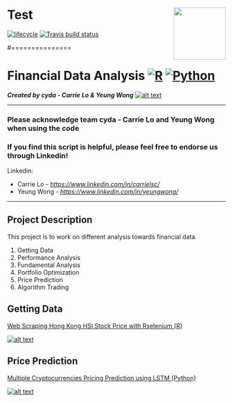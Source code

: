 # Test <img src="https://cdn-images-1.medium.com/max/92/1*7SJIo6rSUlkbVbcHFuYphQ@2x.png" alt="" width="120" align="right" />

[![lifecycle](https://img.shields.io/badge/lifecycle-experimental-orange.svg)](https://www.tidyverse.org/lifecycle/#experimental)
[![Travis build
status](https://travis-ci.org/ewenme/understatr.svg?branch=master)](https://travis-ci.org/ewenme/understatr)

#===============

# Financial Data Analysis [![R](https://img.shields.io/badge/Program-R-BLUE)](https://medium.com/financial-data-analysis/) [![Python](https://img.shields.io/badge/Program-Python-BLUE)](https://medium.com/financial-data-analysis/)
*<b>Created by cyda - Carrie Lo & Yeung Wong</b>*
[![alt text](https://2.bp.blogspot.com/-JDCofS2Pvic/WxQCv_XstyI/AAAAAAAAABM/rWHKnG4ItnMULgmO_tWAuGTNL6kAexJlACK4BGAYYCw/s1000/tight%2Bbanner.png)](https://cydalytics.blogspot.com/)

---------------------------------------------------------------------------------------------
### Please acknowledge <b>team cyda - Carrie Lo and Yeung Wong</b> when using the code

### If you find this script is helpful, please feel free to endorse us through Linkedin!
Linkedin:

* Carrie Lo - *https://www.linkedin.com/in/carrielsc/*
* Yeung Wong - *https://www.linkedin.com/in/yeungwong/*
---------------------------------------------------------------------------------------------
## Project Description
This project is to work on different analysis towards financial data.

1. Getting Data
2. Performance Analysis
3. Fundamental Analysis
4. Portfolio Optimization
5. Price Prediction
6. Algorithm Trading

## Getting Data
[Web Scraping Hong Kong HSI Stock Price with Rselenium (R)](https://medium.com/financial-data-analysis/step-1-web-scraping-hong-kong-hsi-stock-price-7d8606c07c57?source=friends_link&sk=386d4f84d09400813970facae9d69ce4)

[![alt text](https://miro.medium.com/max/2400/1*ylgrDDCbMOpg1Uk8VabvAw.gif)](https://medium.com/financial-data-analysis/step-1-web-scraping-hong-kong-hsi-stock-price-7d8606c07c57?source=friends_link&sk=386d4f84d09400813970facae9d69ce4)

## Price Prediction
[Multiple Cryptocurrencies Pricing Prediction using LSTM (Python)](https://medium.com/financial-data-analysis/multiple-cryptocurrencies-pricing-prediction-using-lstm-python-a8e864176604?source=friends_link&sk=d9102dc03670cb29b265e88b88a0bc6c)

[![alt text](https://miro.medium.com/max/2400/1*Bduw3AnRhgxUvXfsSjyV9g.png)](https://medium.com/financial-data-analysis/multiple-cryptocurrencies-pricing-prediction-using-lstm-python-a8e864176604?source=friends_link&sk=d9102dc03670cb29b265e88b88a0bc6c)
